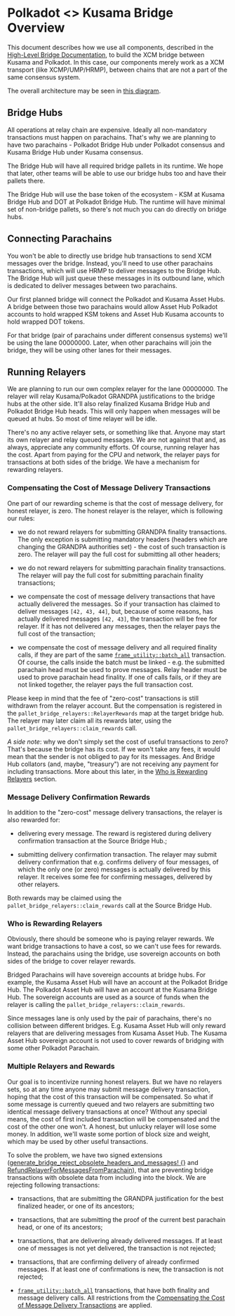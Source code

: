# Polkadot <> Kusama Bridge Overview

This document describes how we use all components, described in the [High-Level Bridge
Documentation](./high-level-overview.md), to build the XCM bridge between Kusama and Polkadot. In this case, our
components merely work as a XCM transport (like XCMP/UMP/HRMP), between chains that are not a part of the same consensus
system.

The overall architecture may be seen in [this diagram](./polkadot-kusama-bridge.html).

## Bridge Hubs

All operations at relay chain are expensive. Ideally all non-mandatory transactions must happen on parachains. That's
why we are planning to have two parachains - Polkadot Bridge Hub under Polkadot consensus and Kusama Bridge Hub under
Kusama consensus.

The Bridge Hub will have all required bridge pallets in its runtime. We hope that later, other teams will be able to use
our bridge hubs too and have their pallets there.

The Bridge Hub will use the base token of the ecosystem - KSM at Kusama Bridge Hub and DOT at Polkadot Bridge Hub. The
runtime will have minimal set of non-bridge pallets, so there's not much you can do directly on bridge hubs.

## Connecting Parachains

You won't be able to directly use bridge hub transactions to send XCM messages over the bridge. Instead, you'll need to
use other parachains transactions, which will use HRMP to deliver messages to the Bridge Hub. The Bridge Hub will just
queue these messages in its outbound lane, which is dedicated to deliver messages between two parachains.

Our first planned bridge will connect the Polkadot and Kusama Asset Hubs. A bridge between those two parachains would
allow Asset Hub Polkadot accounts to hold wrapped KSM tokens and Asset Hub Kusama accounts to hold wrapped DOT tokens.

For that bridge (pair of parachains under different consensus systems) we'll be using the lane 00000000. Later, when
other parachains will join the bridge, they will be using other lanes for their messages.

## Running Relayers

We are planning to run our own complex relayer for the lane 00000000. The relayer will relay Kusama/Polkadot GRANDPA
justifications to the bridge hubs at the other side. It'll also relay finalized Kusama Bridge Hub and Polkadot Bridge
Hub heads. This will only happen when messages will be queued at hubs. So most of time relayer will be idle.

There's no any active relayer sets, or something like that. Anyone may start its own relayer and relay queued messages.
We are not against that and, as always, appreciate any community efforts. Of course, running relayer has the cost. Apart
from paying for the CPU and network, the relayer pays for transactions at both sides of the bridge. We have a mechanism
for rewarding relayers.

### Compensating the Cost of Message Delivery Transactions

One part of our rewarding scheme is that the cost of message delivery, for honest relayer, is zero. The honest relayer
is the relayer, which is following our rules:

- we do not reward relayers for submitting GRANDPA finality transactions. The only exception is submitting mandatory
  headers (headers which are changing the GRANDPA authorities set) - the cost of such transaction is zero. The relayer
  will pay the full cost for submitting all other headers;

- we do not reward relayers for submitting parachain finality transactions. The relayer will pay the full cost for
  submitting parachain finality transactions;

- we compensate the cost of message delivery transactions that have actually delivered the messages. So if your
  transaction has claimed to deliver messages `[42, 43, 44]`, but, because of some reasons, has actually delivered
  messages `[42, 43]`, the transaction will be free for relayer. If it has not delivered any messages, then the relayer
  pays the full cost of the transaction;

- we compensate the cost of message delivery and all required finality calls, if they are part of the same
  [`frame_utility::batch_all`](https://github.com/paritytech/substrate/blob/891d6a5c870ab88521183facafc811a203bb6541/frame/utility/src/lib.rs#L326)
  transaction. Of course, the calls inside the batch must be linked - e.g. the submitted parachain head must be used to
  prove messages. Relay header must be used to prove parachain head finality. If one of calls fails, or if they are not
  linked together, the relayer pays the full transaction cost.

Please keep in mind that the fee of "zero-cost" transactions is still withdrawn from the relayer account. But the
compensation is registered in the `pallet_bridge_relayers::RelayerRewards` map at the target bridge hub. The relayer may
later claim all its rewards later, using the `pallet_bridge_relayers::claim_rewards` call.

*A side note*: why we don't simply set the cost of useful transactions to zero? That's because the bridge has its cost.
If we won't take any fees, it would mean that the sender is not obliged to pay for its messages. And Bridge Hub
collators (and, maybe, "treasury") are not receiving any payment for including transactions. More about this later, in
the [Who is Rewarding Relayers](#who-is-rewarding-relayers) section.

### Message Delivery Confirmation Rewards

In addition to the "zero-cost" message delivery transactions, the relayer is also rewarded for:

- delivering every message. The reward is registered during delivery confirmation transaction at the Source Bridge Hub.;

- submitting delivery confirmation transaction. The relayer may submit delivery confirmation that e.g. confirms delivery
  of four messages, of which the only one (or zero) messages is actually delivered by this relayer. It receives some fee
  for confirming messages, delivered by other relayers.

Both rewards may be claimed using the `pallet_bridge_relayers::claim_rewards` call at the Source Bridge Hub.

### Who is Rewarding Relayers

Obviously, there should be someone who is paying relayer rewards. We want bridge transactions to have a cost, so we
can't use fees for rewards. Instead, the parachains using the bridge, use sovereign accounts on both sides of the bridge
to cover relayer rewards.

Bridged Parachains will have sovereign accounts at bridge hubs. For example, the Kusama Asset Hub will have an account
at the Polkadot Bridge Hub. The Polkadot Asset Hub will have an account at the Kusama Bridge Hub. The sovereign accounts
are used as a source of funds when the relayer is calling the `pallet_bridge_relayers::claim_rewards`.

Since messages lane is only used by the pair of parachains, there's no collision between different bridges. E.g. Kusama
Asset Hub will only reward relayers that are delivering messages from Kusama Asset Hub. The Kusama Asset Hub sovereign
account is not used to cover rewards of bridging with some other Polkadot Parachain.

### Multiple Relayers and Rewards

Our goal is to incentivize running honest relayers. But we have no relayers sets, so at any time anyone may submit
message delivery transaction, hoping that the cost of this transaction will be compensated. So what if some message is
currently queued and two relayers are submitting two identical message delivery transactions at once? Without any
special means, the cost of first included transaction will be compensated and the cost of the other one won't. A honest,
but unlucky relayer will lose some money. In addition, we'll waste some portion of block size and weight, which may be
used by other useful transactions.

To solve the problem, we have two signed extensions ([generate_bridge_reject_obsolete_headers_and_messages!
{}](../bin/runtime-common/src/lib.rs) and
[RefundRelayerForMessagesFromParachain](../bin/runtime-common/src/refund_relayer_extension.rs)), that are preventing
bridge transactions with obsolete data from including into the block. We are rejecting following transactions:

- transactions, that are submitting the GRANDPA justification for the best finalized header, or one of its ancestors;

- transactions, that are submitting the proof of the current best parachain head, or one of its ancestors;

- transactions, that are delivering already delivered messages. If at least one of messages is not yet delivered, the
  transaction is not rejected;

- transactions, that are confirming delivery of already confirmed messages. If at least one of confirmations is new, the
  transaction is not rejected;

- [`frame_utility::batch_all`](https://github.com/paritytech/substrate/blob/891d6a5c870ab88521183facafc811a203bb6541/frame/utility/src/lib.rs#L326)
  transactions, that have both finality and message delivery calls. All restrictions from the [Compensating the Cost of
  Message Delivery Transactions](#compensating-the-cost-of-message-delivery-transactions) are applied.
